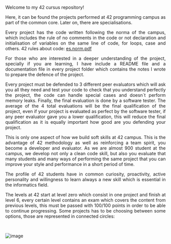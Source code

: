 <div align="justify">
  
Welcome to my 42 cursus repository! 
<br>
  
Here, it can be found the projects performed at 42 programming campus as part of the common core. Later on, there are specialisations.
<br>

Every project has the code written following the norma of the campus, which includes the rule of no comments in the code or not declaration and initialisation of variables on the same line of code, for loops, case and others. 42 rules about code:
[es.norm.pdf](https://github.com/Sheifc/42cursus/files/15135375/es.norm.pdf)

For those who are interested in a deeper understanding of the project, specially if you are learning, I have include a README file and a documentation file in every project folder which contains the notes I wrote to prepare the defence of the project. 

Every project must be defended to 3 different peer evaluators which will ask you all they need and test your code to check that you understand perfectly the project, the code can handle special cases and doesn´t perform memory leaks. Finally, the final evaluation is done by a software tester. The average of the 4 total evaluations will be the final qualification of the project, even if your project is evaluated as perfect by the software tester, if any peer evaluator gave you a lower qualification, this will reduce the final qualification as it is equally important how good are you defending your project. 

This is only one aspect of how we build soft skills at 42 campus. This is the advantage of 42 methodology as well as reinforcing a team spirit, you become a developer and evaluator. As we are almost 900 student at the campus, we develop not only a clean code skill, but also you evaluate that many students and many ways of performing the same project that you can improve your style and performance in a short period of time.

The profile of 42 students have in common curiosity, proactivity, active personality and willingness to learn always a new skill which is essential in the informatics field. 

The levels at 42 start at level zero which consist in one project and finish at level 6, every certain level contains an exam which covers the content from previous levels, this must be passed with 100/100 points in order to be able to continue progressing. Some projects has to be choosing between some options, those are represented in connected circles:
</div>

<br>

![image](https://github.com/Sheifc/42cursus/assets/115345487/a6a0c9dd-6a81-4dea-9ee8-904d8188215e)

